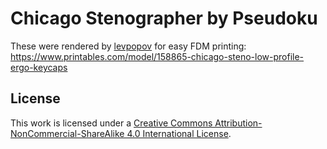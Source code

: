 # Chicago Stenographer by Pseudoku

These were rendered by [levpopov](https://github.com/levpopov) for easy FDM printing: <https://www.printables.com/model/158865-chicago-steno-low-profile-ergo-keycaps>

## License

This work is licensed under a [Creative Commons Attribution-NonCommercial-ShareAlike 4.0 International License](http://creativecommons.org/licenses/by-nc-sa/4.0/).
